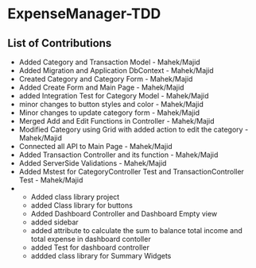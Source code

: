 # ExpenseManager-TDD

## List of Contributions
- Added Category and Transaction Model - Mahek/Majid
- Added Migration and Application DbContext - Mahek/Majid
- Created Category and Category Form - Mahek/Majid
- Added Create Form and Main Page - Mahek/Majid
- added Integration Test for Category Model - Mahek/Majid
- minor changes to button styles and color - Mahek/Majid
- Minor changes to update category form - Mahek/Majid
- Merged Add and Edit Functions in Controller - Mahek/Majid
- Modified Category using Grid with added action to edit the category - Mahek/Majid
- Connected all API to Main Page - Mahek/Majid
- Added Transaction Controller and its function - Mahek/Majid
- Added ServerSide Validations - Mahek/Majid
- Added Mstest for CategoryController Test and TransactionController Test - Mahek/Majid
- - Added class library project
  - added Class library for buttons
  - Added  Dashboard Controller and Dashboard Empty view 
  - added sidebar
  - added attribute to calculate the sum to balance total income and total expense in dashboard contoller
  - added Test for dashboard controller
  - addded class library for Summary Widgets
  
